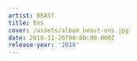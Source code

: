 ```yaml
---
artist: BEAST
title: Ens
cover: /assets/album_beast-ens.jpg
date: 2018-11-26T00:00:00.000Z
release-year: '2018'
---
```


